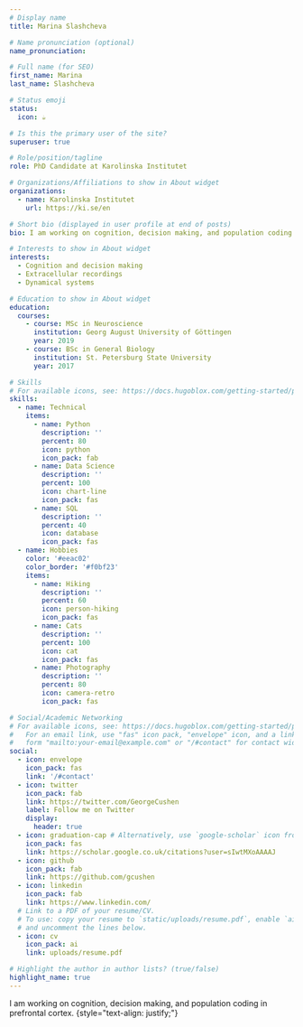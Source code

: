```yaml
---
# Display name
title: Marina Slashcheva

# Name pronunciation (optional)
name_pronunciation:

# Full name (for SEO)
first_name: Marina 
last_name: Slashcheva

# Status emoji
status:
  icon: ☕️

# Is this the primary user of the site?
superuser: true

# Role/position/tagline
role: PhD Candidate at Karolinska Institutet

# Organizations/Affiliations to show in About widget
organizations:
  - name: Karolinska Institutet
    url: https://ki.se/en

# Short bio (displayed in user profile at end of posts)
bio: I am working on cognition, decision making, and population coding in prefrontal cortex

# Interests to show in About widget
interests:
  - Cognition and decision making
  - Extracellular recordings
  - Dynamical systems

# Education to show in About widget
education:
  courses:
    - course: MSc in Neuroscience
      institution: Georg August University of Göttingen
      year: 2019
    - course: BSc in General Biology
      institution: St. Petersburg State University
      year: 2017

# Skills
# For available icons, see: https://docs.hugoblox.com/getting-started/page-builder/#icons
skills:
  - name: Technical
    items:
      - name: Python
        description: ''
        percent: 80
        icon: python
        icon_pack: fab
      - name: Data Science
        description: ''
        percent: 100
        icon: chart-line
        icon_pack: fas
      - name: SQL
        description: ''
        percent: 40
        icon: database
        icon_pack: fas
  - name: Hobbies
    color: '#eeac02'
    color_border: '#f0bf23'
    items:
      - name: Hiking
        description: ''
        percent: 60
        icon: person-hiking
        icon_pack: fas
      - name: Cats
        description: ''
        percent: 100
        icon: cat
        icon_pack: fas
      - name: Photography
        description: ''
        percent: 80
        icon: camera-retro
        icon_pack: fas

# Social/Academic Networking
# For available icons, see: https://docs.hugoblox.com/getting-started/page-builder/#icons
#   For an email link, use "fas" icon pack, "envelope" icon, and a link in the
#   form "mailto:your-email@example.com" or "/#contact" for contact widget.
social:
  - icon: envelope
    icon_pack: fas
    link: '/#contact'
  - icon: twitter
    icon_pack: fab
    link: https://twitter.com/GeorgeCushen
    label: Follow me on Twitter
    display:
      header: true
  - icon: graduation-cap # Alternatively, use `google-scholar` icon from `ai` icon pack
    icon_pack: fas
    link: https://scholar.google.co.uk/citations?user=sIwtMXoAAAAJ
  - icon: github
    icon_pack: fab
    link: https://github.com/gcushen
  - icon: linkedin
    icon_pack: fab
    link: https://www.linkedin.com/
  # Link to a PDF of your resume/CV.
  # To use: copy your resume to `static/uploads/resume.pdf`, enable `ai` icons in `params.yaml`,
  # and uncomment the lines below.
  - icon: cv
    icon_pack: ai
    link: uploads/resume.pdf

# Highlight the author in author lists? (true/false)
highlight_name: true
---
```


I am working on cognition, decision making, and population coding in prefrontal cortex.
{style="text-align: justify;"}
